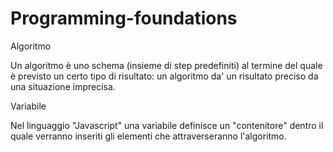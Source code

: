 # Programming-foundations

Algoritmo

Un algoritmo è uno schema (insieme di step predefiniti) al termine del quale è previsto un certo tipo di risultato: un algoritmo da' un risultato preciso da una situazione imprecisa.


Variabile

Nel linguaggio "Javascript" una variabile definisce un "contenitore" dentro il quale verranno inseriti gli elementi che attraverseranno l'algoritmo.
